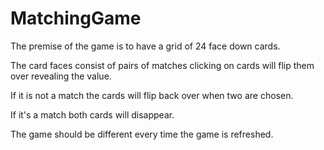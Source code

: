 # MatchingGame

The premise of the game is to have a grid of 24 face down cards.

The card faces consist of pairs of matches clicking on cards will flip them over revealing the value.

If it is not a match the cards will flip back over when two are chosen.

If it's a match both cards will disappear.

The game should be different every time the game is refreshed.
